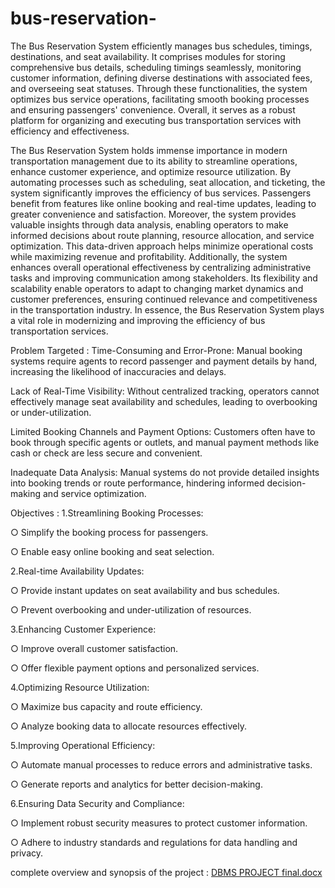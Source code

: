 # bus-reservation-

The Bus Reservation System efficiently manages bus schedules, timings, destinations, and seat availability. It comprises modules for storing comprehensive bus details, scheduling timings seamlessly, monitoring customer information, defining diverse destinations with associated fees, and overseeing seat statuses. Through these functionalities, the system optimizes bus service operations, facilitating smooth booking processes and ensuring passengers' convenience. Overall, it serves as a robust platform for organizing and executing bus transportation services with efficiency and effectiveness.

The Bus Reservation System holds immense importance in modern transportation management due to its ability to streamline operations, enhance customer experience, and optimize resource utilization. By automating processes such as scheduling, seat allocation, and ticketing, the system significantly improves the efficiency of bus services. Passengers benefit from features like online booking and real-time updates, leading to greater convenience and satisfaction. Moreover, the system provides valuable insights through data analysis, enabling operators to make informed decisions about route planning, resource allocation, and service optimization. This data-driven approach helps minimize operational costs while maximizing revenue and profitability. Additionally, the system enhances overall operational effectiveness by centralizing administrative tasks and improving communication among stakeholders. Its flexibility and scalability enable operators to adapt to changing market dynamics and customer preferences, ensuring continued relevance and competitiveness in the transportation industry. In essence, the Bus Reservation System plays a vital role in modernizing and improving the efficiency of bus transportation services.

Problem Targeted :
Time-Consuming and Error-Prone: Manual booking systems require agents to record passenger and payment details by hand, increasing the likelihood of inaccuracies and delays.

Lack of Real-Time Visibility: Without centralized tracking, operators cannot effectively manage seat availability and schedules, leading to overbooking or under-utilization.

Limited Booking Channels and Payment Options: Customers often have to book through specific agents or outlets, and manual payment methods like cash or check are less secure and convenient.

Inadequate Data Analysis: Manual systems do not provide detailed insights into booking trends or route performance, hindering informed decision-making and service optimization.

Objectives :
1.Streamlining Booking Processes:

○ Simplify the booking process for passengers.

○ Enable easy online booking and seat selection.

2.Real-time Availability Updates:

○ Provide instant updates on seat availability and bus schedules.

○ Prevent overbooking and under-utilization of resources.

3.Enhancing Customer Experience:

○ Improve overall customer satisfaction.

○ Offer flexible payment options and personalized services.

4.Optimizing Resource Utilization:

○ Maximize bus capacity and route efficiency.

○ Analyze booking data to allocate resources effectively.

5.Improving Operational Efficiency:

○ Automate manual processes to reduce errors and administrative tasks.

○ Generate reports and analytics for better decision-making.

6.Ensuring Data Security and Compliance:

○ Implement robust security measures to protect customer information.

○ Adhere to industry standards and regulations for data handling and privacy.

complete overview and synopsis of the project : [DBMS PROJECT final.docx](https://github.com/user-attachments/files/18393501/DBMS.PROJECT.final.docx)
